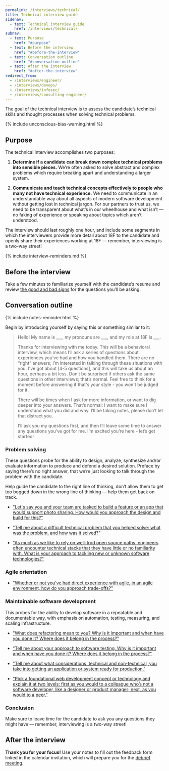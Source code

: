 ```yaml
---
permalink: /interviews/technical/
title: Technical interview guide
sidenav:
  - text: Technical interview guide
    href: /interviews/technical/
subnav:
  - text: Purpose
    href: "#purpose"
  - text: Before the interview
    href: "#before-the-interview"
  - text: Conversation outline
    href: "#conversation-outline"
  - text: After the interview
    href: "#after-the-interview"
redirect_from:
  - /interviews/engineer/
  - /interviews/devops/
  - /interviews/infosec/
  - /interviews/consulting-engineer/
---
```


The goal of the technical interview is to assess the candidate’s technical skills and thought processes when solving technical problems.

{% include unconscious-bias-warning.html %}

## Purpose

The technical interview accomplishes two purposes:

1. **Determine if a candidate can break down complex technical problems into sensible pieces.** We’re often asked to solve abstract and complex problems which require breaking apart and understanding a larger system.

2. **Communicate and teach technical concepts effectively to people who many not have technical experience.** We need to communicate in an understandable way about all aspects of modern software development without getting lost in technical jargon. For our partners to trust us, we need to be transparent about what‘s in our wheelhouse and what isn’t — no faking of experience or speaking about topics which aren’t understood.

The interview should last roughly one hour, and include some segments in which the interviewers provide more detail about 18F to the candidate and openly share their experiences working at 18F — remember, interviewing is a two-way street!

{% include interview-reminders.md %}

## Before the interview

Take a few minutes to familiarize yourself with the candidate’s resume and review [the good and bad signs](https://docs.google.com/document/d/1oYmx_93-mq2QrqICCo8SNk8hHmnPPonPA1kg0vhy540/edit) for the questions you’ll be asking.

## Conversation outline

{% include notes-reminder.html %}

Begin by introducing yourself by saying this or something similar to it:

> Hello! My name is \_\_\_, my pronouns are \_\_\_, and my role at 18F is \_\_\_.
>
> Thanks for interviewing with me today. This will be a behavioral interview, which means I’ll ask a series of questions about experiences you’ve had and how you handled them. There are no “right” answers; I’m interested in talking through these situations with you. I’ve got about [4-5 questions], and this will take us about an hour, perhaps a bit less. Don’t be surprised if others ask the same questions in other interviews; that’s normal. Feel free to think for a moment before answering if that's your style - you won't be judged for it.
>
> There will be times when I ask for more information, or want to dig deeper into your answers. That’s normal: I want to make sure I understand what you did and why. I’ll be taking notes, please don’t let that distract you.
>
> I’ll ask you my questions first, and then I’ll leave some time to answer any questions you’ve got for me. I’m excited you’re here - let’s get started!

### Problem solving

These questions probe for the ability to design, analyze, synthesize and/or evaluate information
to produce and defend a desired solution. Preface by saying there’s no right answer, that we’re just looking to talk through the problem with the candidate.

Help guide the candidate to the right line of thinking, don’t allow them to get too bogged down in the wrong line of thinking — help them get back on track.

* ["Let's say you and your team are tasked to build a feature or an app that would support photo sharing. How would you approach the design and build for this?"](https://docs.google.com/document/d/1oYmx_93-mq2QrqICCo8SNk8hHmnPPonPA1kg0vhy540/edit#heading=h.tgd47iei6k4w)

* ["Tell me about a difficult technical problem that you helped solve: what was the problem, and how was it solved?"](https://docs.google.com/document/d/1oYmx_93-mq2QrqICCo8SNk8hHmnPPonPA1kg0vhy540/edit#heading=h.ory7bezha9al)

* ["As much as we like to rely on well-trod open source paths, engineers often encounter technical stacks that they have little or no familiarity with. What is your approach to tackling new or unknown software technologies?"]()

### Agile orientation

* ["Whether or not you’ve had direct experience with agile, in an agile environment, how do you approach trade-offs?"](https://docs.google.com/document/d/1oYmx_93-mq2QrqICCo8SNk8hHmnPPonPA1kg0vhy540/edit#heading=h.p3zgydisjuv3)


### Maintainable software development

This probes for the ability to develop software in a repeatable and documentable way, with emphasis on automation, testing, measuring, and scaling infrastructure.

* ["What does refactoring mean to you? Why is it important and when have you done it? Where does it belong in the process?"](https://docs.google.com/document/d/1oYmx_93-mq2QrqICCo8SNk8hHmnPPonPA1kg0vhy540/edit#heading=h.iiceusfwxdz6)

* ["Tell me about your approach to software testing. Why is it important and when have you done it? Where does it belong in the process?"](https://docs.google.com/document/d/1oYmx_93-mq2QrqICCo8SNk8hHmnPPonPA1kg0vhy540/edit#heading=h.8vmh70tr7j6b)

* ["Tell me about what considerations, technical and non-technical, you take into getting an application or system ready for production."]()

* ["Pick a foundational web development concept or technology and explain it at two levels: first as you would to a colleague who’s not a software developer, like a designer or product manager; next, as you would to a peer."]()

### Conclusion

Make sure to leave time for the candidate to ask you any questions they might have — remember, interviewing is a two-way street!

## After the interview

**Thank you for your focus!** Use your notes to fill out the feedback form linked in the calendar invitation, which will prepare you for the [debrief meeting]({{site.baseurl}}/debrief/).
